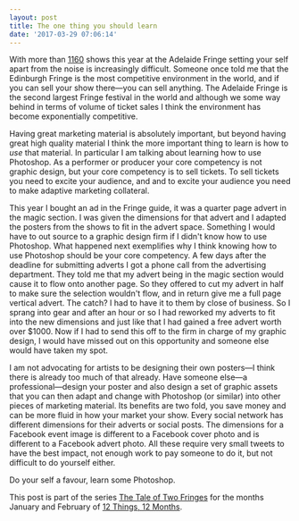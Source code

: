 ```yaml
---
layout: post
title: The one thing you should learn
date: '2017-03-29 07:06:14'
---
```


With more than [1160](https://www.adelaidefringe.com.au/news/record-ticket-sales-leave-fringe-feeling-the-love) shows this year at the Adelaide Fringe setting your self apart from the noise is increasingly difficult. Someone once told me that the Edinburgh Fringe is the most competitive environment in the world, and if you can sell your show there—you can sell anything. The Adelaide Fringe is the second largest Fringe festival in the world and although we some way behind in terms of volume of ticket sales I think the environment has become exponentially competitive.

Having great marketing material is absolutely important, but beyond having great high quality material I think the more important thing to learn is how to *use* that material. In particular I am talking about learning how to use Photoshop. As a performer or producer your core competency is not graphic design, but your core competency is to sell tickets. To sell tickets you need to excite your audience, and and to excite your audience you need to make adaptive marketing collateral.

This year I bought an ad in the Fringe guide, it was a quarter page advert in the magic section. I was given the dimensions for that advert and I adapted the posters from the shows to fit in the advert space. Something I would have to out source to a graphic design firm if I didn't know how to use Photoshop. What happened next exemplifies why I think knowing how to use Photoshop should be your core competency. A few days after the deadline for submitting adverts I got a phone call from the advertising department. They told me that my advert being in the magic section would cause it to flow onto another page. So they offered to cut my advert in half to make sure the selection wouldn't flow, and in return give me a full page vertical advert. The catch? I had to have it to them by close of business. So I sprang into gear and after an hour or so I had reworked my adverts to fit into the new dimensions and just like that I had gained a free advert worth over $1000. Now if I had to send this off to the firm in charge of my graphic design, I would have missed out on this opportunity and someone else would have taken my spot. 

I am not advocating for artists to be designing their own posters—I think there is already too much of that already. Have someone else—a professional—design your poster and also design a set of graphic assets that you can then adapt and change with Photoshop (or similar) into other pieces of marketing material. Its benefits are two fold, you save money and can be more fluid in how your market your show. Every social network has different dimensions for their adverts or social posts. The dimensions for a Facebook event image is different to a Facebook cover photo and is different to a Facebook advert photo. All these require very small tweets to have the best impact, not enough work to pay someone to do it, but not difficult to do yourself either.

Do your self a favour, learn some Photoshop.

This post is part of the series [The Tale of Two Fringes](https://blog.jden.me/the-tale-of-two-fringes/) for the months January and February of [12 Things, 12 Months](https://blog.jden.me/12-months-12-things/).